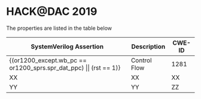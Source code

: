 # HACK@DAC 2019

The properties are listed in the table below

| SystemVerilog Assertion   |      Description      | CWE-ID |
|----------|-------------|------|
| {(or1200\_except.wb\_pc == or1200\_sprs.spr\_dat\_ppc) \|\| (rst == 1)} |  Control Flow | 1281  |
| XX |    XX   | XX   |
| YY | YY | ZZ |
